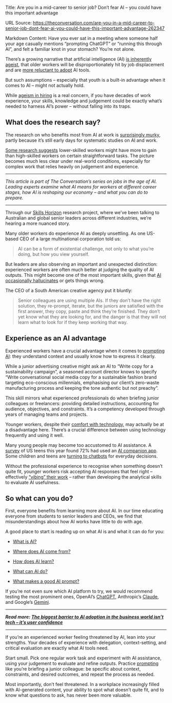 Title: Are you in a mid-career to senior job? Don’t fear AI – you could have this important advantage

URL Source: https://theconversation.com/are-you-in-a-mid-career-to-senior-job-dont-fear-ai-you-could-have-this-important-advantage-262347

Markdown Content:
Have you ever sat in a meeting where someone half your age casually mentions “prompting ChatGPT” or “running this through AI”, and felt a familiar knot in your stomach? You’re not alone.

There’s a growing narrative that artificial intelligence (AI) [is inherently ageist](https://theconversation.com/ai-is-inherently-ageist-thats-not-just-unethical-it-can-be-costly-for-workers-and-businesses-254220), that older workers will be disproportionately hit by job displacement and are [more reluctant to adopt](https://www.ons.gov.uk/businessindustryandtrade/itandinternetindustry/articles/publicawarenessopinionsandexpectationsaboutartificialintelligence/julytooctober2023) AI tools.

But such assumptions – especially that youth is a built-in advantage when it comes to AI – might not actually hold.

While [ageism in hiring](https://www.abc.net.au/news/2025-07-21/ageism-work-employers-age-bias-hiring/105543944) is a real concern, if you have decades of work experience, your skills, knowledge and judgement could be exactly what’s needed to harness AI’s power – without falling into its traps.

What does the research say?
---------------------------

The research on who benefits most from AI at work is [surprisingly murky](https://theconversation.com/does-ai-actually-boost-productivity-the-evidence-is-murky-260690), partly because it’s still early days for systematic studies on AI and work.

[Some research suggests](https://mitsloan.mit.edu/ideas-made-to-matter/how-generative-ai-can-boost-highly-skilled-workers-productivity) lower-skilled workers might have more to gain than high-skilled workers on certain straightforward tasks. The picture becomes much less clear under real-world conditions, especially for complex work that relies heavily on judgement and experience.

* * *

_This article is part of The Conversation’s series on jobs in the age of AI. Leading experts examine what AI means for workers at different career stages, how AI is reshaping our economy – and what you can do to prepare._

* * *

Through our [Skills Horizon](https://plus.sydney.edu.au/horizon/) research project, where we’ve been talking to Australian and global senior leaders across different industries, we’re hearing a more nuanced story.

Many older workers do experience AI as deeply unsettling. As one US-based CEO of a large multinational corporation told us:

> AI can be a form of existential challenge, not only to what you’re doing, but how you view yourself.

But leaders are also observing an important and unexpected distinction: experienced workers are often much better at judging the quality of AI outputs. This might become one of the most important skills, given that [AI occasionally hallucinates](https://theconversation.com/what-are-ai-hallucinations-why-ais-sometimes-make-things-up-242896) or gets things wrong.

The CEO of a South American creative agency put it bluntly:

> Senior colleagues are using multiple AIs. If they don’t have the right solution, they re-prompt, iterate, but the juniors are satisfied with the first answer, they copy, paste and think they’re finished. They don’t yet know what they are looking for, and the danger is that they will not learn what to look for if they keep working that way.

Experience as an AI advantage
-----------------------------

Experienced workers have a crucial advantage when it comes to [prompting AI](https://theconversation.com/what-makes-a-good-ai-prompt-here-are-4-expert-tips-260502): they understand context and usually know how to express it clearly.

While a junior advertising creative might ask an AI to “Write copy for a sustainability campaign”, a seasoned account director knows to specify “Write conversational social media copy for a sustainable fashion brand targeting eco-conscious millennials, emphasising our client’s zero-waste manufacturing process and keeping the tone authentic but not preachy”.

This skill mirrors what experienced professionals do when briefing junior colleagues or freelancers: providing detailed instructions, accounting for audience, objectives, and constraints. It’s a competency developed through years of managing teams and projects.

Younger workers, despite their [comfort with technology](https://www.pewresearch.org/short-reads/2019/09/09/us-generations-technology-use/), may actually be at a disadvantage here. There’s a crucial difference between using technology frequently and using it well.

Many young people may become too accustomed to AI assistance. A [survey](https://www.commonsensemedia.org/sites/default/files/research/report/talk-trust-and-trade-offs_2025_web.pdf) of US teens this year found 72% had used an [AI companion app](https://theconversation.com/teenagers-turning-to-ai-companions-are-redefining-love-as-easy-unconditional-and-always-there-242185). Some children and teens are [turning to chatbots](https://www.esafety.gov.au/newsroom/blogs/ai-chatbots-and-companions-risks-to-children-and-young-people#:%7E:text=Recent%20reports%20indicate%20some%20children%20and%20young,hours%20daily%2C%20with%20conversations%20often%20crossing%20into) for everyday decisions.

Without the professional experience to recognise when something doesn’t quite fit, younger workers risk accepting AI responses that feel right – effectively [“vibing” their work](https://www.sydney.edu.au/news-opinion/news/2025/03/13/meet-the-workplace-vibers-powered-by-ai.html) – rather than developing the analytical skills to evaluate AI usefulness.

So what can you do?
-------------------

First, everyone benefits from learning more about AI. In our time educating everyone from students to senior leaders and CEOs, we find that misunderstandings about how AI works have little to do with age.

A good place to start is reading up on what AI is and what it can do for you:

*   [What is AI?](https://theconversation.com/not-everything-we-call-ai-is-actually-artificial-intelligence-heres-what-you-need-to-know-196732)

*   [Where does AI come from?](https://theconversation.com/ai-was-born-at-a-us-summer-camp-68-years-ago-heres-why-that-event-still-matters-today-237205)

*   [How does AI learn?](https://theconversation.com/ai-doesnt-really-learn-and-knowing-why-will-help-you-use-it-more-responsibly-250923)

*   [What can AI do?](https://theconversation.com/wondering-what-ai-actually-is-here-are-the-7-things-it-can-do-for-you-239843)

*   [What makes a good AI prompt?](https://theconversation.com/what-makes-a-good-ai-prompt-here-are-4-expert-tips-260502)

If you’re not even sure which AI platform to try, we would recommend testing the most prominent ones, OpenAI’s [ChatGPT](https://chatgpt.com/), Anthropic’s [Claude](https://claude.ai/), and Google’s [Gemini](https://gemini.google.com/).

* * *

_**Read more: [The biggest barrier to AI adoption in the business world isn’t tech – it’s user confidence](https://theconversation.com/the-biggest-barrier-to-ai-adoption-in-the-business-world-isnt-tech-its-user-confidence-257308)**_

* * *

If you’re an experienced worker feeling threatened by AI, lean into your strengths. Your decades of experience with delegation, context-setting, and critical evaluation are exactly what AI tools need.

Start small. Pick one regular work task and experiment with AI assistance, using your judgement to evaluate and refine outputs. Practice [prompting](https://theconversation.com/what-makes-a-good-ai-prompt-here-are-4-expert-tips-260502) like you’re briefing a junior colleague: be specific about context, constraints, and desired outcomes, and repeat the process as needed.

Most importantly, don’t feel threatened. In a workplace increasingly filled with AI-generated content, your ability to spot what doesn’t quite fit, and to know what questions to ask, has never been more valuable.